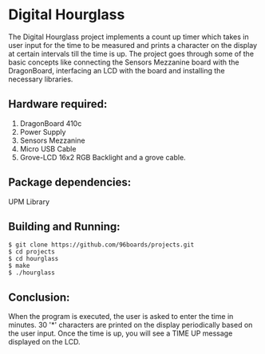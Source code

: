 # Digital Hourglass

The Digital Hourglass project implements a count up timer which takes in user input for the time to be 
measured and prints a character on the display at certain intervals till the time is up. The project 
goes through some of the basic concepts like connecting the Sensors Mezzanine board with the DragonBoard, 
interfacing an LCD with the board and installing the necessary libraries.

## Hardware required:

1. DragonBoard 410c
2. Power Supply
3. Sensors Mezzanine
4. Micro USB Cable
5. Grove-LCD 16x2 RGB Backlight and a grove cable.

## Package dependencies:
UPM Library

## Building and Running:

```
$ git clone https://github.com/96boards/projects.git      
$ cd projects	
$ cd hourglass																													
$ make																															
$ ./hourglass
```																												


## Conclusion:

When the program is executed, the user is asked to enter the time in minutes. 30 '*' characters 
are printed on the display periodically based on the user input. Once the time is up, you will see 
a TIME UP message displayed on the LCD.
